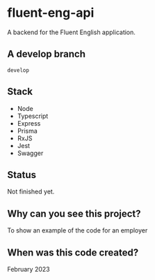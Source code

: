 # fluent-eng-api
A backend for the Fluent English application.

## A develop branch
`develop`

## Stack
- Node
- Typescript
- Express
- Prisma
- RxJS
- Jest
- Swagger

## Status
Not finished yet.

## Why can you see this project?
To show an example of the code for an employer

## When was this code created?
February 2023
